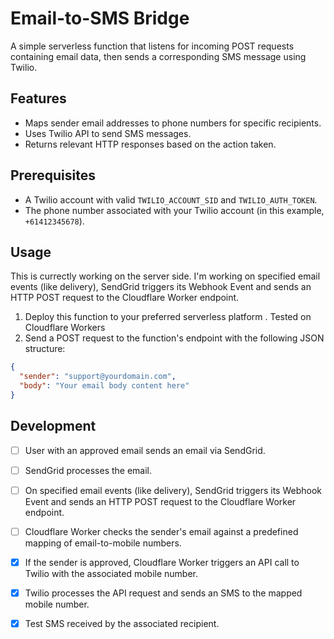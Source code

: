 # Email-to-SMS Bridge

A simple serverless function that listens for incoming POST requests containing email data, then sends a corresponding SMS message using Twilio.

## Features

- Maps sender email addresses to phone numbers for specific recipients.
- Uses Twilio API to send SMS messages.
- Returns relevant HTTP responses based on the action taken.

## Prerequisites

- A Twilio account with valid `TWILIO_ACCOUNT_SID` and `TWILIO_AUTH_TOKEN`.
- The phone number associated with your Twilio account (in this example, `+61412345678`).

## Usage

This is currectly working on the server side. I'm working on specified email events (like delivery), SendGrid triggers its Webhook Event and sends an HTTP POST request to the Cloudflare Worker endpoint.

1. Deploy this function to your preferred serverless platform . Tested on Cloudflare Workers 
2. Send a POST request to the function's endpoint with the following JSON structure:

```json
{
  "sender": "support@yourdomain.com",
  "body": "Your email body content here"
}
```
## Development

- [ ] User with an approved email sends an email via SendGrid.
- [ ] SendGrid processes the email.
- [ ] On specified email events (like delivery), SendGrid triggers its Webhook Event and sends an HTTP POST request to the Cloudflare Worker endpoint.
- [ ] Cloudflare Worker checks the sender's email against a predefined mapping of email-to-mobile numbers.
- [x] If the sender is approved, Cloudflare Worker triggers an API call to Twilio with the associated mobile number.
- [x] Twilio processes the API request and sends an SMS to the mapped mobile number.
- [x] Test SMS received by the associated recipient.

